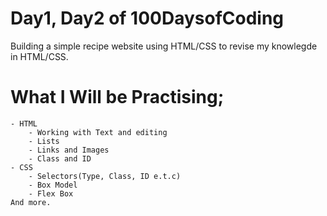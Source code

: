 # Day1, Day2 of 100DaysofCoding

Building a simple recipe website using HTML/CSS to revise my knowlegde in HTML/CSS.

# What I Will be Practising;
	- HTML
		- Working with Text and editing
		- Lists
		- Links and Images
		- Class and ID
	- CSS
		- Selectors(Type, Class, ID e.t.c)
		- Box Model
		- Flex Box
	And more. 
